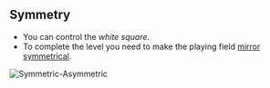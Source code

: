 ## Symmetry

- You can control the *white square*.
- To complete the level you need to make the playing field [mirror symmetrical](https://en.wikipedia.org/wiki/Symmetry).

![Symmetric-Asymmetric](https://en.wikipedia.org/wiki/Symmetry#/media/File:Asymmetric_(PSF).svg)

